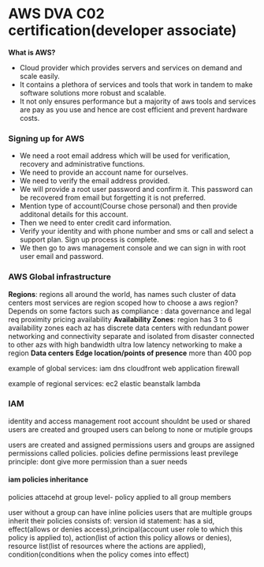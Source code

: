 # AWS DVA C02 certification(developer associate)
**What is AWS?**
* Cloud provider which provides servers and services on demand and scale easily.
* It contains a plethora of services and tools that work in tandem to make software solutions more robust and scalable.
* It not only ensures performance but a majority of aws tools and services are pay as you use and hence are cost efficient and prevent hardware costs.

### Signing up for AWS
* We need a root email address which will be used for verification, recovery and administrative functions.
* We need to provide an account name for ourselves.
* We need to verify the email address provided.
* We will provide a root user password and confirm it. This password can be recovered from email but forgetting it is not preferred.
* Mention type of account(Course chose personal) and then provide additonal details for this account.
* Then we need to enter credit card information.
* Verify your identity and with phone number and sms or call and select a support plan. Sign up process is complete.
* We then go to aws management console and we can sign in with root user email and password.

### AWS Global infrastructure
**Regions**: regions all around the world, has names such 
cluster of data centers
most services are region scoped
how to choose a aws region? 
Depends on some factors such as 
compliance : data governance and legal req
proximity
pricing
availability 
**Availability Zones**: region has 3 to 6 availability zones
each az has discrete data centers with redundant power networking and connectivity
separate and isolated from disaster
connected to other azs with high bandwidth ultra low latency networking to make a region
**Data centers**
**Edge location/points of presence** more than 400 pop

example of global services: 
iam dns
cloudfront 
web application firewall

example of regional services:
ec2 elastic beanstalk lambda

### IAM
identity and access management
root account shouldnt be used or shared
users are created and grouped
users can belong to none or mutiple groups

users are created and assigned permissions
users and groups are assigned permissions called policies.
policies define permissions
least previlege principle: dont give more permission than a suer needs

#### iam policies inheritance
policies attacehd at group level- policy applied to all group members

user without a group can have inline policies
users that are multiple groups inherit their policies
consists of:
version
id
statement: has a sid, effect(allows or denies access),principal(account user role to which this policy is applied to), action(list of action this policy allows or denies), resource list(list of resources where the actions are applied), condition(conditions when the policy comes into effect)




